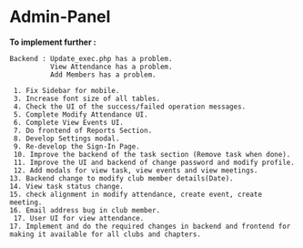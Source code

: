 # Admin-Panel

<b>To implement further :</b> 
    
    Backend : Update_exec.php has a problem. 
              View Attendance has a problem.
              Add Members has a problem.

     1. Fix Sidebar for mobile.
     3. Increase font size of all tables.
     4. Check the UI of the success/failed operation messages.
     5. Complete Modify Attendance UI.
     6. Complete View Events UI.
     7. Do frontend of Reports Section.
     8. Develop Settings modal.
     9. Re-develop the Sign-In Page.
     10. Improve the backend of the task section (Remove task when done). 
     11. Improve the UI and backend of change password and modify profile. 
     12. Add modals for view task, view events and view meetings.
	13. Backend change to modify club member details(Date).
	14. View task status change.
	15. check alignment in modify attendance, create event, create meeting.
	16. Email address bug in club member.
     17. User UI for view attendance.
	17. Implement and do the required changes in backend and frontend for making it available for all clubs and chapters. 
